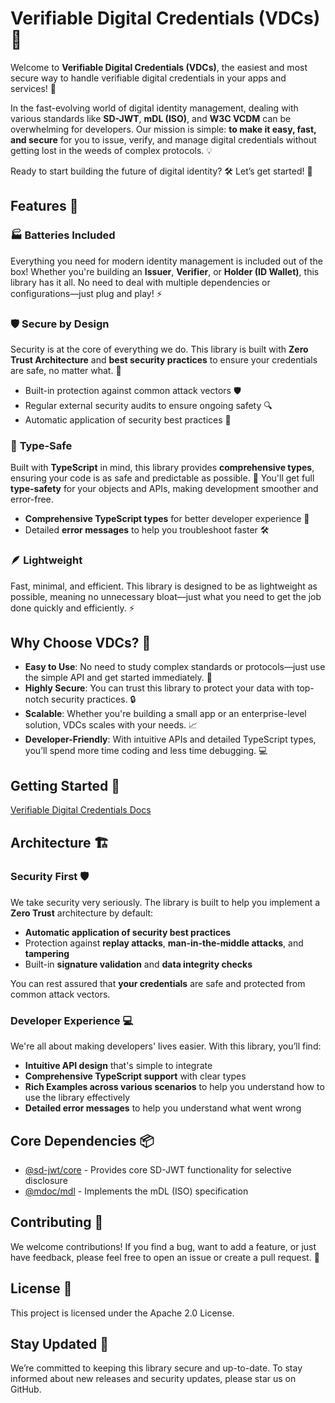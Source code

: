 # Verifiable Digital Credentials (VDCs) 🪪

Welcome to **Verifiable Digital Credentials (VDCs)**, the easiest and most secure way to handle verifiable digital credentials in your apps and services! 🚀

In the fast-evolving world of digital identity management, dealing with various standards like **SD-JWT**, **mDL (ISO)**, and **W3C VCDM** can be overwhelming for developers. Our mission is simple: **to make it easy, fast, and secure** for you to issue, verify, and manage digital credentials without getting lost in the weeds of complex protocols. 💡

Ready to start building the future of digital identity? 🛠️ Let’s get started! 🚀

## Features 🌟

### 🏭 **Batteries Included**

Everything you need for modern identity management is included out of the box! Whether you're building an **Issuer**, **Verifier**, or **Holder (ID Wallet)**, this library has it all. No need to deal with multiple dependencies or configurations—just plug and play! ⚡

### 🛡️ **Secure by Design**

Security is at the core of everything we do. This library is built with **Zero Trust Architecture** and **best security practices** to ensure your credentials are safe, no matter what. 🔐

- Built-in protection against common attack vectors 🛡️
- Regular external security audits to ensure ongoing safety 🔍
- Automatic application of security best practices 🏅

### 🎯 **Type-Safe**

Built with **TypeScript** in mind, this library provides **comprehensive types**, ensuring your code is as safe and predictable as possible. 💎 You'll get full **type-safety** for your objects and APIs, making development smoother and error-free.

- **Comprehensive TypeScript types** for better developer experience 📝
- Detailed **error messages** to help you troubleshoot faster 🛠️

### 🪶 **Lightweight**

Fast, minimal, and efficient. This library is designed to be as lightweight as possible, meaning no unnecessary bloat—just what you need to get the job done quickly and efficiently. ⚡

## Why Choose VDCs? 🤔

- **Easy to Use**: No need to study complex standards or protocols—just use the simple API and get started immediately. 🎉
- **Highly Secure**: You can trust this library to protect your data with top-notch security practices. 🔒
- **Scalable**: Whether you're building a small app or an enterprise-level solution, VDCs scales with your needs. 📈
- **Developer-Friendly**: With intuitive APIs and detailed TypeScript types, you’ll spend more time coding and less time debugging. 💻

## Getting Started 🏁

[Verifiable Digital Credentials Docs](https://lukasjhan.github.io/Verifiable-Digital-Credentials/)

## Architecture 🏗️

### Security First 🛡️

We take security very seriously. The library is built to help you implement a **Zero Trust** architecture by default:

- **Automatic application of security best practices**
- Protection against **replay attacks**, **man-in-the-middle attacks**, and **tampering**
- Built-in **signature validation** and **data integrity checks**

You can rest assured that **your credentials** are safe and protected from common attack vectors.

### Developer Experience 💻

We're all about making developers' lives easier. With this library, you’ll find:

- **Intuitive API design** that's simple to integrate
- **Comprehensive TypeScript support** with clear types
- **Rich Examples across various scenarios** to help you understand how to use the library effectively
- **Detailed error messages** to help you understand what went wrong

## Core Dependencies 📦

- [@sd-jwt/core](https://github.com/openwallet-foundation/sd-jwt-js) - Provides core SD-JWT functionality for selective disclosure
- [@mdoc/mdl](https://github.com/openwallet-foundation-labs/mdl-js) - Implements the mDL (ISO) specification

## Contributing 🤝

We welcome contributions! If you find a bug, want to add a feature, or just have feedback, please feel free to open an issue or create a pull request. 🚀

## License 📜

This project is licensed under the Apache 2.0 License.

## Stay Updated 🚨

We’re committed to keeping this library secure and up-to-date. To stay informed about new releases and security updates, please star us on GitHub.

